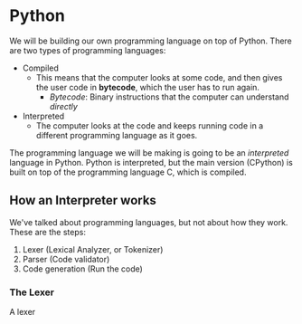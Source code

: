 # Python
We will be building our own programming language on top of Python. There are two types of programming languages:
- Compiled
	- This means that the computer looks at some code, and then gives the user code in **bytecode**, which the user has to run again.
		- *Bytecode*: Binary instructions that the computer can understand *directly*
- Interpreted
	- The computer looks at the code and keeps running code in a different programming language as it goes.

The programming language we will be making is going to be an *interpreted* language in Python. Python is interpreted, but the main version (CPython) is built on top of the programming language C, which is compiled.

## How an Interpreter works
We've talked about programming languages, but not about how they work. These are the steps:
1. Lexer (Lexical Analyzer, or Tokenizer)
2. Parser (Code validator)
3. Code generation (Run the code)
### The Lexer
A lexer

